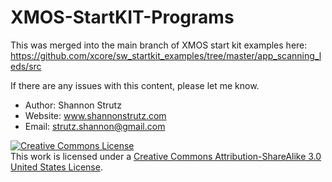 XMOS-StartKIT-Programs
======================

This was merged into the main branch of XMOS start kit examples here: https://github.com/xcore/sw_startkit_examples/tree/master/app_scanning_leds/src

If there are any issues with this content, please let me know.

+ Author: Shannon Strutz
+ Website: www.shannonstrutz.com
+ Email: strutz.shannon@gmail.com


<a rel="license" href="http://creativecommons.org/licenses/by-sa/3.0/us/"><img alt="Creative Commons License" style="border-width:0" src="https://i.creativecommons.org/l/by-sa/3.0/us/88x31.png" /></a><br />This work is licensed under a <a rel="license" href="http://creativecommons.org/licenses/by-sa/3.0/us/">Creative Commons Attribution-ShareAlike 3.0 United States License</a>.
